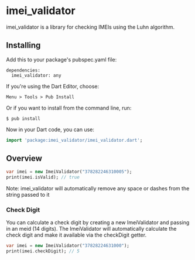 # imei_validator


imei_validator is a library for checking IMEIs using the Luhn algorithm. 

## Installing

Add this to your package's pubspec.yaml file:
```
dependencies:
  imei_validator: any
```

If you're using the Dart Editor, choose:

```
Menu > Tools > Pub Install
```

Or if you want to install from the command line, run:

```
$ pub install
```

Now in your Dart code, you can use:

```dart
import 'package:imei_validator/imei_validator.dart';
```

## Overview

```dart
var imei = new ImeiValidator("378282246310005");
print(imei.isValid); // true
```

Note: imei_validator will automatically remove any space or dashes from the string passed to it 

### Check Digit

You can calculate a check digit by creating a new ImeiValidator and passing in an meid (14 digits). The ImeiValidator will automatically calculate the check digit and make it available via the checkDigit getter.
```dart
var imei = new ImeiValidator("37828224631000");
print(imei.checkDigit); // 5
```
